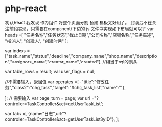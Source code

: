 # php-react
初认React 我发现 作为组件 将整个页面分割 搭建 模板太好用了。 封装后不在关注前段实现，只需要在component/下边的 js 文件中实现如下布局就可以了
var heads =[
	"任务名称","任务状态","截止日期","公司名称","店铺名称","任务描述", "指派人", "创建人", "创建时间" 
];
  
var indexs =["task_name","status","deadline","company_name","shop_name","description","assignors_name","creator_name","created"]; //相当于sql的表头

var table_rows =  result;
var user_flags = null;

//不需要输入，返回值
var operates =[
	{"title":"修改任务","class2":"chg_task","target":"#chg_task_list","name":""},
	

]; // 需要输入
var page_turn = page; 
var url ="?controller=TaskController&act=getUserTaskList";


var tabs =[
{name:"日志",url:"?controller=TaskController&act=getUserTaskListByID"},
];

